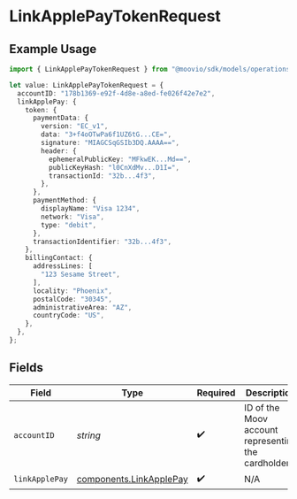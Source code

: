 # LinkApplePayTokenRequest

## Example Usage

```typescript
import { LinkApplePayTokenRequest } from "@moovio/sdk/models/operations";

let value: LinkApplePayTokenRequest = {
  accountID: "178b1369-e92f-4d8e-a8ed-fe026f42e7e2",
  linkApplePay: {
    token: {
      paymentData: {
        version: "EC_v1",
        data: "3+f4oOTwPa6f1UZ6tG...CE=",
        signature: "MIAGCSqGSIb3DQ.AAAA==",
        header: {
          ephemeralPublicKey: "MFkwEK...Md==",
          publicKeyHash: "l0CnXdMv...D1I=",
          transactionId: "32b...4f3",
        },
      },
      paymentMethod: {
        displayName: "Visa 1234",
        network: "Visa",
        type: "debit",
      },
      transactionIdentifier: "32b...4f3",
    },
    billingContact: {
      addressLines: [
        "123 Sesame Street",
      ],
      locality: "Phoenix",
      postalCode: "30345",
      administrativeArea: "AZ",
      countryCode: "US",
    },
  },
};
```

## Fields

| Field                                                              | Type                                                               | Required                                                           | Description                                                        |
| ------------------------------------------------------------------ | ------------------------------------------------------------------ | ------------------------------------------------------------------ | ------------------------------------------------------------------ |
| `accountID`                                                        | *string*                                                           | :heavy_check_mark:                                                 | ID of the Moov account representing the cardholder.                |
| `linkApplePay`                                                     | [components.LinkApplePay](../../models/components/linkapplepay.md) | :heavy_check_mark:                                                 | N/A                                                                |